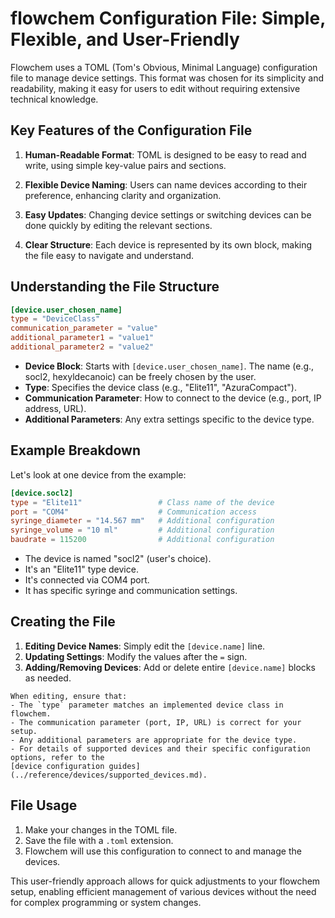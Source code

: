 # flowchem Configuration File: Simple, Flexible, and User-Friendly

Flowchem uses a TOML (Tom's Obvious, Minimal Language) configuration file to manage device settings. This format was 
chosen for its simplicity and readability, making it easy for users to edit without requiring extensive technical 
knowledge.

## Key Features of the Configuration File

1. **Human-Readable Format**: TOML is designed to be easy to read and write, using simple key-value pairs and sections.

2. **Flexible Device Naming**: Users can name devices according to their preference, enhancing clarity and organization.

3. **Easy Updates**: Changing device settings or switching devices can be done quickly by editing the relevant sections.

4. **Clear Structure**: Each device is represented by its own block, making the file easy to navigate and understand.

## Understanding the File Structure

```toml
[device.user_chosen_name]
type = "DeviceClass"
communication_parameter = "value"
additional_parameter1 = "value1"
additional_parameter2 = "value2"
```

- **Device Block**: Starts with `[device.user_chosen_name]`. The name (e.g., socl2, hexyldecanoic) can be freely chosen by the user.
- **Type**: Specifies the device class (e.g., "Elite11", "AzuraCompact").
- **Communication Parameter**: How to connect to the device (e.g., port, IP address, URL).
- **Additional Parameters**: Any extra settings specific to the device type.

## Example Breakdown

Let's look at one device from the example:

```toml
[device.socl2]
type = "Elite11"                 # Class name of the device
port = "COM4"                    # Communication access
syringe_diameter = "14.567 mm"   # Additional configuration
syringe_volume = "10 ml"         # Additional configuration
baudrate = 115200                # Additional configuration
```

- The device is named "socl2" (user's choice).
- It's an "Elite11" type device.
- It's connected via COM4 port.
- It has specific syringe and communication settings.

## Creating the File

1. **Editing Device Names**: Simply edit the `[device.name]` line.
2. **Updating Settings**: Modify the values after the `=` sign.
3. **Adding/Removing Devices**: Add or delete entire `[device.name]` blocks as needed.

```{important}
When editing, ensure that:
- The `type` parameter matches an implemented device class in flowchem.
- The communication parameter (port, IP, URL) is correct for your setup.
- Any additional parameters are appropriate for the device type.
- For details of supported devices and their specific configuration options, refer to the 
[device configuration guides](../reference/devices/supported_devices.md).
```

## File Usage

1. Make your changes in the TOML file.
2. Save the file with a `.toml` extension.
3. Flowchem will use this configuration to connect to and manage the devices.

This user-friendly approach allows for quick adjustments to your flowchem setup, enabling efficient management of 
various devices without the need for complex programming or system changes.



